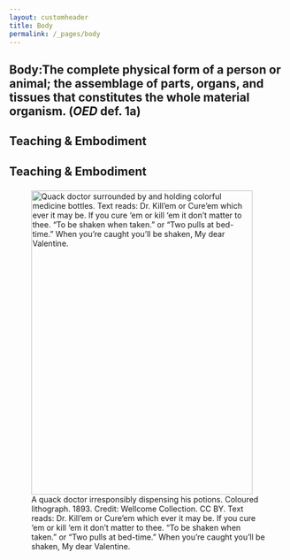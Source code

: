 ```yaml
---
layout: customheader
title: Body
permalink: /_pages/body
---
```


<h2 style="text-align:left"><strong>Body</strong>:The complete physical form of a person or animal; the assemblage of parts, organs, and tissues that constitutes the whole material organism. (<em>OED</em> def. 1a)</h2>

<h3 style="text-align:left">


                                                             
</h3>



<h2>Teaching & Embodiment</h2>
<h3 style="text-align:left">


                                                             
</h3>

<h2>Teaching & Embodiment</h2>
<h3 style="text-align:left">


                                                             
</h3>

<figure><img src="/images/default.jpg" width="400" height="550" alt="Quack doctor surrounded by and holding colorful medicine bottles. Text reads: Dr. Kill’em or Cure’em which ever it may be. If you cure ‘em or kill ‘em it don’t matter to thee. “To be shaken when taken.” or “Two pulls at bed-time.” When you’re caught you’ll be shaken, My dear Valentine."><figcaption>A quack doctor irresponsibly dispensing his potions. Coloured lithograph. 1893. Credit: Wellcome Collection. CC BY. Text reads: Dr. Kill’em or Cure’em which ever it may be. If you cure ‘em or kill ‘em it don’t matter to thee. “To be shaken when taken.” or “Two pulls at bed-time.” When you’re caught you’ll be shaken, My dear Valentine.</figcaption></figure>
